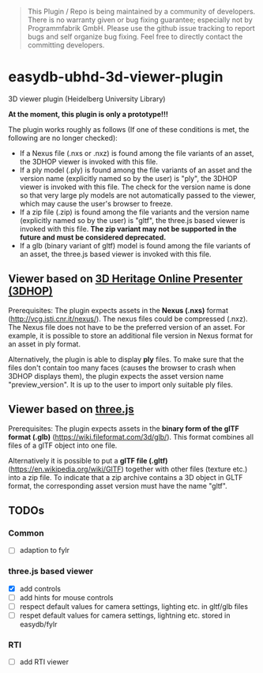 > This Plugin / Repo is being maintained by a community of developers.
There is no warranty given or bug fixing guarantee; especially not by
Programmfabrik GmbH. Please use the github issue tracking to report bugs
and self organize bug fixing. Feel free to directly contact the committing
developers.

# easydb-ubhd-3d-viewer-plugin
3D viewer plugin (Heidelberg University Library)

**At the moment, this plugin is only a prototype!!!**

The plugin works roughly as follows (If one of these conditions is met, the following are no longer checked):

 * If a Nexus file (.nxs or .nxz) is found among the file variants of an asset, the 3DHOP viewer is invoked with this file.
 * If a ply model (.ply) is found among the file variants of an asset and the version name (explicitly named so by the user) is "ply", the 3DHOP viewer is invoked with this file. The check for the version name is done so that very large ply models are not automatically passed to the viewer, which may cause the user's browser to freeze.
 * If a zip file (.zip) is found among the file variants and the version name (explicitly named so by the user) is "gltf", the three.js based viewer is invoked with this file. **The zip variant may not be supported in the future and must be considered deprecated.**
 * If a glb (binary variant of gltf) model is found among the file variants of an asset, the three.js based viewer is invoked with this file.

## Viewer based on [3D Heritage Online Presenter (3DHOP)](http://vcg.isti.cnr.it/3dhop/index.php)

Prerequisites:
The plugin expects assets in the **Nexus (.nxs)** format (http://vcg.isti.cnr.it/nexus/). The nexus files could be compressed (.nxz). The Nexus file does not have to be the preferred version of an asset. For example, it is possible to store an additional file version in Nexus format for an asset in ply format.

Alternatively, the plugin is able to display **ply** files. To make sure that the files don't contain too many faces (causes the browser to crash when 3DHOP displays them), the plugin expects the asset version name "preview_version". It is up to the user to import only suitable ply files.

## Viewer based on [three.js](https://threejs.org/)

Prerequisites:
The plugin expects assets in the **binary form of the glTF format (.glb)** (https://wiki.fileformat.com/3d/glb/). This format combines all files of a glTF object into one file.

Alternatively it is possible to put a **glTF file (.gltf)** (https://en.wikipedia.org/wiki/GlTF) together with other files (texture etc.) into a zip file. To indicate that a zip archive contains a 3D object in GLTF format, the corresponding asset version must have the name "gltf".

## TODOs
### Common
 * [ ] adaption to fylr

### three.js based viewer
 * [x] add controls
 * [ ] add hints for mouse controls
 * [ ] respect default values for camera settings, lighting etc. in gltf/glb files
 * [ ] respet default values for camera settings, lightning etc. stored in easydb/fylr

### RTI
 * [ ] add RTI viewer
